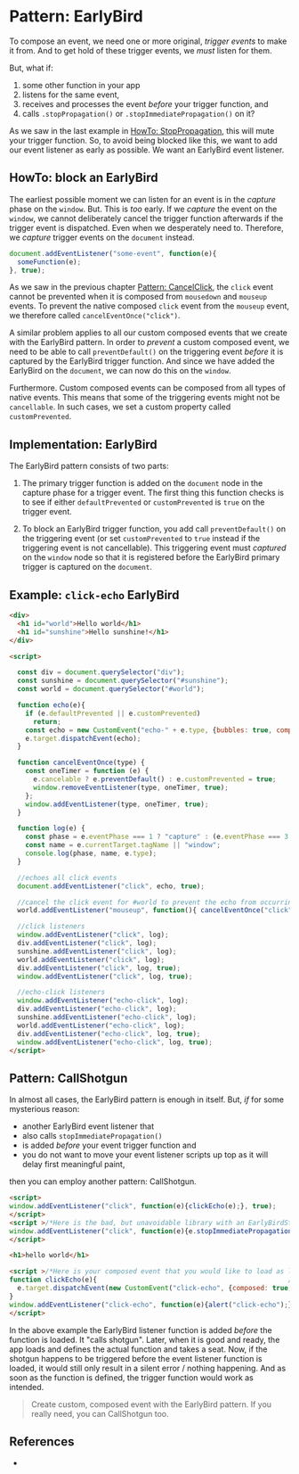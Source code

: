 # Pattern: EarlyBird

To compose an event, we need one or more original, *trigger events* to make it from.
And to get hold of these trigger events, we *must* listen for them.

But, what if:
1. some other function in your app
2. listens for the same event, 
3. receives and processes the event *before* your trigger function, and
4. calls `.stopPropagation()` or `.stopImmediatePropagation()` on it?

As we saw in the last example in [HowTo: StopPropagation](4_HowTo_StopPropagation), this
will mute your trigger function. So, to avoid being blocked like this, we want
to add our event listener as early as possible. We want an EarlyBird event listener.

## HowTo: block an EarlyBird

The earliest possible moment we can listen for an event is in the *capture* phase on the `window`.
But. This is *too* early. If we *capture* the event on the `window`, we cannot deliberately cancel 
the trigger function afterwards if the trigger event is dispatched. Even when we desperately need to. 
Therefore, we *capture* trigger events on the `document` instead.

```javascript
document.addEventListener("some-event", function(e){
  someFunction(e);
}, true);
```

As we saw in the previous chapter [Pattern: CancelClick](5_Pattern20_CancelClick), 
the `click` event cannot be prevented when it is composed from `mousedown` and `mouseup` events.
To prevent the native composed `click` event from the `mouseup` event, we therefore called
`cancelEventOnce("click")`.

A similar problem applies to all our custom composed events that we create with the EarlyBird pattern. 
In order to *prevent* a custom composed event, we need to be able to call `preventDefault()` on the
triggering event *before* it is captured by the EarlyBird trigger function. And since we have
added the EarlyBird on the `document`, we can now do this on the `window`.

Furthermore. Custom composed events can be composed from all types of native events. This means that
some of the triggering events might not be `cancellable`. In such cases, we set a custom property 
called `customPrevented`.

## Implementation: EarlyBird

The EarlyBird pattern consists of two parts:

1. The primary trigger function is added on the `document` node in the capture phase for a 
   trigger event. The first thing this function checks is to see if either `defaultPrevented` 
   or `customPrevented` is `true` on the trigger event.

2. To block an EarlyBird trigger function, you add call `preventDefault()` on the triggering event
   (or set `customPrevented` to `true` instead if the triggering event is not cancellable).
   This triggering event must *captured* on the `window` node so that it is registered before
   the EarlyBird primary trigger is captured on the `document`.
   
## Example: `click-echo` EarlyBird

<code-demo src="demo/EarlyBirdClickEcho.html"></code-demo>
```html
<div>
  <h1 id="world">Hello world</h1>
  <h1 id="sunshine">Hello sunshine!</h1>
</div>

<script>

  const div = document.querySelector("div");
  const sunshine = document.querySelector("#sunshine");
  const world = document.querySelector("#world");

  function echo(e){
    if (e.defaultPrevented || e.customPrevented)
      return;
    const echo = new CustomEvent("echo-" + e.type, {bubbles: true, composed: true});
    e.target.dispatchEvent(echo);
  }

  function cancelEventOnce(type) {
    const oneTimer = function (e) {
      e.cancelable ? e.preventDefault() : e.customPrevented = true;
      window.removeEventListener(type, oneTimer, true);
    };
    window.addEventListener(type, oneTimer, true);
  }

  function log(e) {
    const phase = e.eventPhase === 1 ? "capture" : (e.eventPhase === 3 ? "bubble" : "target");
    const name = e.currentTarget.tagName || "window";
    console.log(phase, name, e.type);
  }

  //echoes all click events
  document.addEventListener("click", echo, true);

  //cancel the click event for #world to prevent the echo from occurring
  world.addEventListener("mouseup", function(){ cancelEventOnce("click"); });

  //click listeners
  window.addEventListener("click", log);
  div.addEventListener("click", log);
  sunshine.addEventListener("click", log);
  world.addEventListener("click", log);
  div.addEventListener("click", log, true);
  window.addEventListener("click", log, true);

  //echo-click listeners
  window.addEventListener("echo-click", log);
  div.addEventListener("echo-click", log);
  sunshine.addEventListener("echo-click", log);
  world.addEventListener("echo-click", log);
  div.addEventListener("echo-click", log, true);
  window.addEventListener("echo-click", log, true);
</script>
```   

## Pattern: CallShotgun

In almost all cases, the EarlyBird pattern is enough in itself. 
But, *if* for some mysterious reason:
 * another EarlyBird event listener that 
 * also calls `stopImmediatePropagation()` 
 * is added *before* your event trigger function and
 * you do not want to move your event listener scripts up top as it will delay first meaningful paint,
 
then you can employ another pattern: CallShotgun.

```html
<script>
window.addEventListener("click", function(e){clickEcho(e);}, true);    //1. calling shotgun
</script>
<script >/*Here is the bad, but unavoidable library with an EarlyBirdStopPropagationTorpedo*/
window.addEventListener("click", function(e){e.stopImmediatePropagation();}, true);
</script>

<h1>hello world</h1>

<script >/*Here is your composed event that you would like to load as late as possible.*/
function clickEcho(e){                                                //2. taking a seat
  e.target.dispatchEvent(new CustomEvent("click-echo", {composed: true, bubbles: true}));
}
window.addEventListener("click-echo", function(e){alert("click-echo");}, true);
</script>
```

In the above example the EarlyBird listener function is added *before*
the function is loaded. It "calls shotgun". Later, when it is good and ready, 
the app loads and defines the actual function and takes a seat.
Now, if the shotgun happens to be triggered before the event listener function is loaded, 
it would still only result in a silent error / nothing happening.
And as soon as the function is defined, the trigger function would work as intended.

> Create custom, composed event with the EarlyBird pattern.
> If you really need, you can CallShotgun too.

## References

 * 